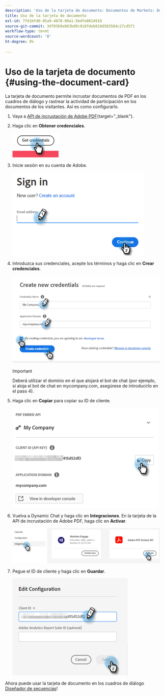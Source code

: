 ```yaml
---
description: 'Uso de la tarjeta de documento: Documentos de Marketo: Documentación del producto'
title: Uso de la tarjeta de documento
exl-id: 7fd1bfd0-95a9-4878-90a1-5bdfe8014919
source-git-commit: 3df0369a963bd9c918fdeb819d503584c27cd5f1
workflow-type: tm+mt
source-wordcount: '0'
ht-degree: 0%

---
```


# Uso de la tarjeta de documento {#using-the-document-card}

La tarjeta de documento permite incrustar documentos de PDF en los cuadros de diálogo y rastrear la actividad de participación en los documentos de los visitantes. Así es como configurarlo.

1. Vaya a [API de incrustación de Adobe PDF](https://udp.adobe.io/document-services/apis/pdf-embed/){target=&quot;_blank&quot;}.

1. Haga clic en **Obtener credenciales**.

   ![](assets/using-the-document-card-1.png)

1. Inicie sesión en su cuenta de Adobe.

   ![](assets/using-the-document-card-2.png)

1. Introduzca sus credenciales, acepte los términos y haga clic en **Crear credenciales**.

   ![](assets/using-the-document-card-3.png)

   >[!IMPORTANT]
   >
   >Deberá utilizar el dominio en el que alojará el bot de chat (por ejemplo, si aloja el bot de chat en mycompany.com, asegúrese de introducirlo en el paso 4).

1. Haga clic en **Copiar** para copiar su ID de cliente.

   ![](assets/using-the-document-card-4.png)

1. Vuelva a Dynamic Chat y haga clic en **Integraciones**. En la tarjeta de la API de incrustación de Adobe PDF, haga clic en **Activar**.

   ![](assets/using-the-document-card-5.png)

1. Pegue el ID de cliente y haga clic en **Guardar**.

   ![](assets/using-the-document-card-6.png)

Ahora puede usar la tarjeta de documento en los cuadros de diálogo [Diseñador de secuencias](/help/marketo/product-docs/demand-generation/dynamic-chat/dialogues/stream-designer.md)!
